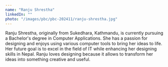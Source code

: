 ```yaml
---
name: "Ranju Shrestha"
linkedIn: ""
photo: "/images/pbc/pbc-202411/ranju-shrestha.jpg"
---
```


Ranju Shrestha, originally from Sukedhara, Kathmandu, is currently pursuing a Bachelor's degree in Computer Applications. She has a passion for designing and enjoys using various computer tools to bring her ideas to life. Her future goal is to excel in the field of IT while enhancing her designing skills in Nepal. Ranju loves designing because it allows to transform her ideas into something creative and useful.
